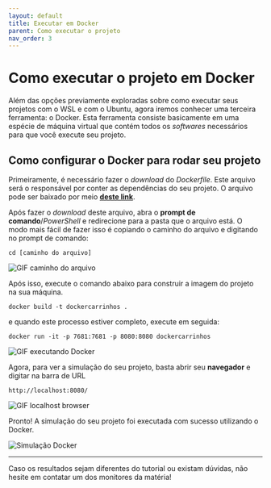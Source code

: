 ```yaml
---
layout: default
title: Executar em Docker
parent: Como executar o projeto
nav_order: 3
---
```


# Como executar o projeto em Docker

Além das opções previamente exploradas sobre como executar seus projetos com o WSL e com o Ubuntu, agora iremos conhecer uma terceira ferramenta: o Docker. Esta ferramenta consiste basicamente em uma espécie de máquina virtual que contém todos os *softwares* necessários para que você execute seu projeto.

## Como configurar o Docker para rodar seu projeto

Primeiramente, é necessário fazer o *download* do *Dockerfile*. Este arquivo será o responsável por conter as dependências do seu projeto. O arquivo pode ser baixado por meio **[deste link]()**.

Após fazer o *download* deste arquivo, abra o **prompt de comando**/*PowerShell* e redirecione para a pasta que o arquivo está. O modo mais fácil de fazer isso é copiando o caminho do arquivo e digitando no prompt de comando:

```
cd [caminho do arquivo]
```

![GIF caminho do arquivo]()

Após isso, execute o comando abaixo para construir a imagem do projeto na sua máquina.

```
docker build -t dockercarrinhos .
```

e quando este processo estiver completo, execute em seguida:

```
docker run -it -p 7681:7681 -p 8080:8080 dockercarrinhos
```

![GIF executando Docker]()

Agora, para ver a simulação do seu projeto, basta abrir seu **navegador** e digitar na barra de URL 

```
http://localhost:8080/
```

![GIF localhost browser]()

Pronto! A simulação do seu projeto foi executada com sucesso utilizando o Docker.

![Simulação Docker]()

___
Caso os resultados sejam diferentes do tutorial ou existam dúvidas, não hesite em contatar um dos monitores da matéria!
